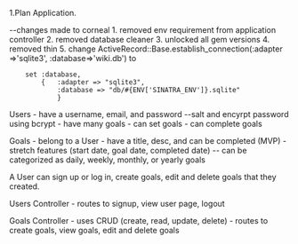 1.Plan Application.

--changes made to corneal
    1. removed env requirement from application controller
    2. removed database cleaner
    3. unlocked all gem versions 
    4. removed thin 
    5. change 
        ActiveRecord::Base.establish_connection(:adapter =>'sqlite3', :database=>'wiki.db')  to 
        
        set :database, 
            {   :adapter => "sqlite3",
                :database => "db/#{ENV['SINATRA_ENV']}.sqlite"
                }     




Users 
    - have a username, email, and password
        --salt and encyrpt password using bcrypt
    - have many goals
    - can set goals
    - can complete goals

Goals
    - belong to a User
    - have a title, desc, and can be completed (MVP) 
    - stretch features (start date, goal date, completed date)
        -- can be categorized as daily, weekly, monthly, or yearly goals

A User can sign up or log in, create goals, edit and delete goals that they created.

Users Controller
    - routes to signup, view user page, logout

Goals Controller
    - uses CRUD (create, read, update, delete)
    - routes to create goals, view goals, edit and delete goals
